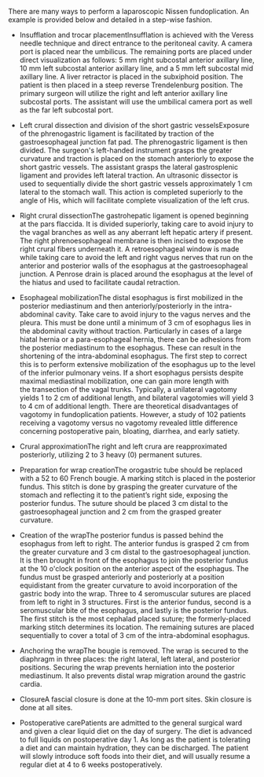 There are many ways to perform a laparoscopic Nissen fundoplication. An example is provided below and detailed in a step-wise fashion.

- Insufflation and trocar placementInsufflation is achieved with the Veress needle technique and direct entrance to the peritoneal cavity. A camera port is placed near the umbilicus. The remaining ports are placed under direct visualization as follows: 5 mm right subcostal anterior axillary line, 10 mm left subcostal anterior axillary line, and a 5 mm left subcostal mid axillary line. A liver retractor is placed in the subxiphoid position. The patient is then placed in a steep reverse Trendelenburg position. The primary surgeon will utilize the right and left anterior axillary line subcostal ports. The assistant will use the umbilical camera port as well as the far left subcostal port.

- Left crural dissection and division of the short gastric vesselsExposure of the phrenogastric ligament is facilitated by traction of the gastroesophageal junction fat pad. The phrenogastric ligament is then divided. The surgeon's left-handed instrument grasps the greater curvature and traction is placed on the stomach anteriorly to expose the short gastric vessels. The assistant grasps the lateral gastrosplenic ligament and provides left lateral traction. An ultrasonic dissector is used to sequentially divide the short gastric vessels approximately 1 cm lateral to the stomach wall. This action is completed superiorly to the angle of His, which will facilitate complete visualization of the left crus.

- Right crural dissectionThe gastrohepatic ligament is opened beginning at the pars flaccida. It is divided superiorly, taking care to avoid injury to the vagal branches as well as any aberrant left hepatic artery if present. The right phrenoesophageal membrane is then incised to expose the right crural fibers underneath it. A retroesophageal window is made while taking care to avoid the left and right vagus nerves that run on the anterior and posterior walls of the esophagus at the gastroesophageal junction. A Penrose drain is placed around the esophagus at the level of the hiatus and used to facilitate caudal retraction.

- Esophageal mobilizationThe distal esophagus is first mobilized in the posterior mediastinum and then anteriorly/posteriorly in the intra-abdominal cavity. Take care to avoid injury to the vagus nerves and the pleura. This must be done until a minimum of 3 cm of esophagus lies in the abdominal cavity without traction. Particularly in cases of a large hiatal hernia or a para-esophageal hernia, there can be adhesions from the posterior mediastinum to the esophagus. These can result in the shortening of the intra-abdominal esophagus. The first step to correct this is to perform extensive mobilization of the esophagus up to the level of the inferior pulmonary veins. If a short esophagus persists despite maximal mediastinal mobilization, one can gain more length with the transection of the vagal trunks. Typically, a unilateral vagotomy yields 1 to 2 cm of additional length, and bilateral vagotomies will yield 3 to 4 cm of additional length. There are theoretical disadvantages of vagotomy in fundoplication patients. However, a study of 102 patients receiving a vagotomy versus no vagotomy revealed little difference concerning postoperative pain, bloating, diarrhea, and early satiety.

- Crural approximationThe right and left crura are reapproximated posteriorly, utilizing 2 to 3 heavy (0) permanent sutures.

- Preparation for wrap creationThe orogastric tube should be replaced with a 52 to 60 French bougie. A marking stitch is placed in the posterior fundus. This stitch is done by grasping the greater curvature of the stomach and reflecting it to the patient’s right side, exposing the posterior fundus. The suture should be placed 3 cm distal to the gastroesophageal junction and 2 cm from the grasped greater curvature.

- Creation of the wrapThe posterior fundus is passed behind the esophagus from left to right. The anterior fundus is grasped 2 cm from the greater curvature and 3 cm distal to the gastroesophageal junction. It is then brought in front of the esophagus to join the posterior fundus at the 10 o'clock position on the anterior aspect of the esophagus. The fundus must be grasped anteriorly and posteriorly at a position equidistant from the greater curvature to avoid incorporation of the gastric body into the wrap. Three to 4 seromuscular sutures are placed from left to right in 3 structures. First is the anterior fundus, second is a seromuscular bite of the esophagus, and lastly is the posterior fundus. The first stitch is the most cephalad placed suture; the formerly-placed marking stitch determines its location. The remaining sutures are placed sequentially to cover a total of 3 cm of the intra-abdominal esophagus.

- Anchoring the wrapThe bougie is removed. The wrap is secured to the diaphragm in three places: the right lateral, left lateral, and posterior positions. Securing the wrap prevents herniation into the posterior mediastinum. It also prevents distal wrap migration around the gastric cardia.

- ClosureA fascial closure is done at the 10-mm port sites. Skin closure is done at all sites.

- Postoperative carePatients are admitted to the general surgical ward and given a clear liquid diet on the day of surgery. The diet is advanced to full liquids on postoperative day 1. As long as the patient is tolerating a diet and can maintain hydration, they can be discharged. The patient will slowly introduce soft foods into their diet, and will usually resume a regular diet at 4 to 6 weeks postoperatively.